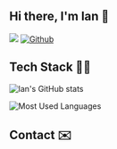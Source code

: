## Hi there, I'm Ian 👋

![](https://visitor-badge.laobi.icu/badge?page_id=ism90.ism90)
[![Github](https://img.shields.io/github/followers/ism90?label=Follow&style=social)](https://github.com/ism90)

## Tech Stack 👨‍💻



![Ian's GitHub stats](https://github-readme-stats.vercel.app/api?username=ism90&theme=dracula&show_icons=true)

![Most Used Languages](https://github-readme-stats.vercel.app/api/top-langs/?username=ism90&theme=dracula)



## Contact ✉️ 


<!--
**ism90/ism90** is a ✨ _special_ ✨ repository because its `README.md` (this file) appears on your GitHub profile.

Here are some ideas to get you started:

- 🔭 I’m currently working on ...
- 🌱 I’m currently learning ...
- 👯 I’m looking to collaborate on ...
- 🤔 I’m looking for help with ...
- 💬 Ask me about ...
- 📫 How to reach me: ...
- 😄 Pronouns: ...
- ⚡ Fun fact: ...
-->
